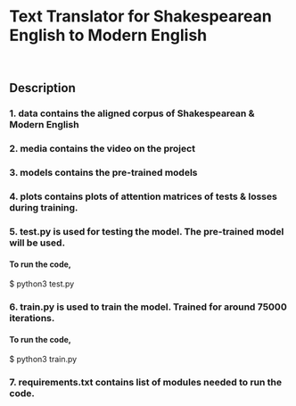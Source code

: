 <h1> <b> Text Translator for Shakespearean English to Modern English </b> </h1>
<br>

<h2> Description </h2>
<h3>  1. data contains the aligned corpus of Shakespearean & Modern English </h3>
<h3>  2. media contains the video on the project </h3>
<h3>  3. models contains the pre-trained models </h3>
<h3>  4. plots contains plots of attention matrices of tests & losses during training.</h3>
<h3>  5. test.py is used for testing the model. The pre-trained model will be used.</h3>
				<h4> To run the code, </h4>
						$ python3 test.py
<h3>  6. train.py is used to train the model. Trained for around 75000 iterations. </h3>
				<h4> To run the code, </h4>
						$ python3 train.py
<h3>  7. requirements.txt contains list of modules needed to run the code.
